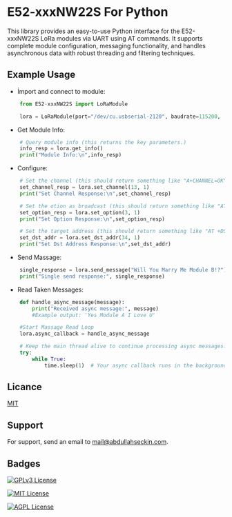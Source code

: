 # E52-xxxNW22S For Python

This library provides an easy-to-use Python interface for the E52-xxxNW22S  LoRa modules via UART using AT commands. It supports complete module configuration,  messaging functionality, and handles asynchronous data with robust threading  and filtering techniques.

## Example Usage

* İmport and connect to module:
```python
    from E52-xxxNW22S import LoRaModule

    lora = LoRaModule(port="/dev/cu.usbserial-2120", baudrate=115200,   timeout=1, retries=3, log_enabled=True)

```
* Get Module Info:
```python
    # Query module info (this returns the key parameters.)
    info_resp = lora.get_info()
    print("Module Info:\n",info_resp)
```

* Configure:
```python
    # Set the channel (this should return something like "A+CHANNEL=OK")
    set_channel_resp = lora.set_channel(13, 1)
    print("Set Channel Response:\n",set_channel_resp)

    # Set the otion as broadcast (this should return something like "AT +OPTION=OK")
    set_option_resp = lora.set_option(3, 1)
    print("Set Option Response:\n",set_option_resp)

    # Set the target address (this should return something like "AT +DSADDR=OK")
    set_dst_addr = lora.set_dst_addr(34, 1)
    print("Set Dst Address Response:\n",set_dst_addr)

```

* Send Massage:
```python
    single_response = lora.send_message("Will You Marry Me Module B!?")
    print("Single send response:", single_response)

```

* Read Taken Messages:
```python
    def handle_async_message(message):
        print("Received async message:", message)
        #Example output: 'Yes Module A I Love U'

    #Start Massage Read Loop
    lora.async_callback = handle_async_message

    # Keep the main thread alive to continue processing async messages.
    try:
        while True:
            time.sleep(1)  # Your async callback runs in the background.

```


  
## Licance

[MIT](https://choosealicense.com/licenses/mit/)

  
## Support

For support, send an email to mail@abdullahseckin.com.

  
## Badges

[![GPLv3 License](https://img.shields.io/badge/Platforms-Linux_macOS_Windows-white)](https://opensource.org/licenses/)

[![MIT License](https://img.shields.io/badge/Language-Python-blue)](https://choosealicense.com/licenses/mit/)

[![AGPL License](https://img.shields.io/badge/Network-LorRa-yellow)](http://www.gnu.org/licenses/agpl-3.0)




  

